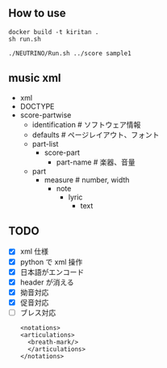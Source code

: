 ## How to use

```
docker build -t kiritan .
sh run.sh
```

```
./NEUTRINO/Run.sh ../score sample1
```

## music xml

- xml
- DOCTYPE
- score-partwise
  - identification # ソフトウェア情報
  - defaults # ページレイアウト、フォント
  - part-list
    - score-part
      - part-name # 楽器、音量
  - part
    - measure # number, width
      - note
        - lyric
          - text

## TODO

- [x] xml 仕様
- [x] python で xml 操作
- [x] 日本語がエンコード
- [x] header が消える
- [x] 拗音対応
- [x] 促音対応
- [ ] ブレス対応
  ```
  <notations>
  <articulations>
    <breath-mark/>
    </articulations>
  </notations>
  ```
